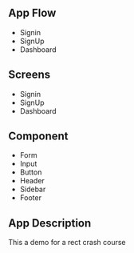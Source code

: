 ## App Flow
* Signin 
* SignUp
* Dashboard

## Screens  
<!--  All screen will leave in the screen folder  -->
* Signin 
* SignUp
* Dashboard
## Component 
* Form 
* Input 
* Button 
* Header 
* Sidebar 
* Footer 
## App Description 
This a demo for a rect crash course
 
